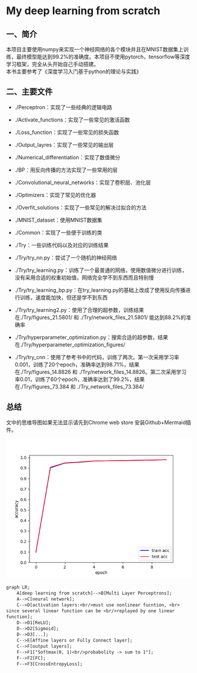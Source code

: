 # My deep learning from scratch

## 一、简介

本项目主要使用numpy来实现一个神经网络的各个模块并且在MNIST数据集上训练，最终模型能达到99.2%的准确度。本项目不使用pytorch，tensorflow等深度学习框架，完全从头开始自己手动搭建。\
本书主要参考了《深度学习入门基于python的理论与实践》

## 二、主要文件

- ./Perceptron：实现了一些经典的逻辑电路

- ./Activate_functions：实现了一些常见的激活函数

- ./Loss_function：实现了一些常见的损失函数

- ./Output_layres：实现了一些常见的输出层

- ./Numerical_differentiation：实现了数值微分

- ./BP：用反向传播的方法实现了一些常用的层

- ./Convolutional_neural_networks：实现了卷积层、池化层

- ./Optimizers：实现了常见的优化器

- ./Overfit_solutions：实现了一些常见的解决过拟合的方法

- ./MNIST_dataset：使用MNIST数据集

- ./Common：实现了一些便于训练的类

- ./Try：一些训练代码以及对应的训练结果

- ./Try/try_nn.py：尝试了一个随机的神经网络

- ./Try/try_learning.py：训练了一个最普通的网络，使用数值微分进行训练，没有采用合适的权重初始值，网络完全学不到东西而且特别慢

- ./Try/try_learning_bp.py：在try_learning.py的基础上改成了使用反向传播进行训练，速度能加快，但还是学不到东西

- ./Try/try_learning2.py：使用了合理的超参数，训练结果在./Try/figures_21.5801/ 和 ./Try/network_files_21.5801/ 能达到88.2%的准确率

- ./Try/hyperparameter_optimization.py：搜索合适的超参数，结果在./Try/hyperparameter_optimization_figures/

- ./Try/try_cnn：使用了参考书中的代码，训练了两次。第一次采用学习率0.001，训练了20个epoch，准确率达到98.71%，结果在./Try/figures_14.8826 和 ./Try/network_files_14.8826。第二次采用学习率0.01，训练了60个epoch，准确率达到了99.2%，结果在./Try/figures_73.384 和 ./Try_network_files_73.384/

## 总结

文中的思维导图如果无法显示请先到Chrome web store 安装Github+Mermaid插件。

![Getting Started](./Try/figures_14.8826/try_learning_bp_acc_10.png)


```mermaid
graph LR;
    A[deep learning from scratch]-->B[Multi Layer Perceptrons];
    A-->C[neural network];
    C-->D[activation layers:<br/>must use nonlinear fucntion, <br> since several linear function can be <br/>replayed by one linear function];
    D-->D1[ReLU];
    D-->D2[Sigmoid];
    D-->D3[...];
    C-->E[Affine layers or Fully Connect layer];
    C-->F[output layers];
    F-->F1["Softmax(0, 1)<br/>probabolity -> sum to 1"];
    F-->F2[FC];
    F-->F3[CrossEntropyLoss];
```
